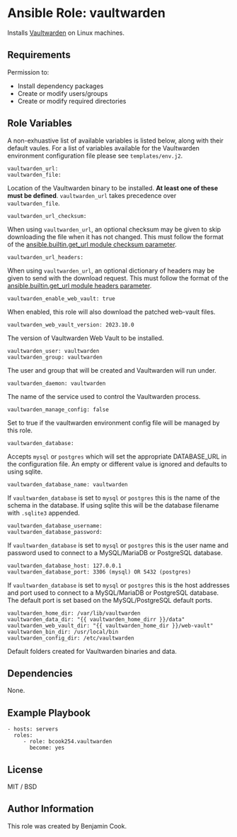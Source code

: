 Ansible Role: vaultwarden
=========

Installs [Vaultwarden](https://github.com/dani-garcia/vaultwarden) on Linux machines.

Requirements
------------

Permission to:
  - Install dependency packages
  - Create or modify users/groups
  - Create or modify required directories

Role Variables
--------------
A non-exhuastive list of available variables is listed below, along with their default vaules. For a list of variables available for the Vaultwarden environment configuration file please see `templates/env.j2`.

    vaultwarden_url:
    vaultwarden_file:

Location of the Vaultwarden binary to be installed. __At least one of these must be defined__. `vaultwarden_url` takes precedence over `vaultwarden_file`.

    vaultwarden_url_checksum:

When using `vaultwarden_url`, an optional checksum may be given to skip downloading the file when it has not changed. This must follow the format of the [ansible.builtin.get_url module checksum parameter](https://docs.ansible.com/ansible/latest/collections/ansible/builtin/get_url_module.html#parameter-checksum).

    vaultwarden_url_headers:

When using `vaultwarden_url`, an optional dictionary of headers may be given to send with the download request. This must follow the format of the [ansible.builtin.get_url module headers parameter](https://docs.ansible.com/ansible/latest/collections/ansible/builtin/get_url_module.html#parameter-headers).

    vaultwarden_enable_web_vault: true

When enabled, this role will also download the patched web-vault files.

    vaultwarden_web_vault_version: 2023.10.0

The version of Vaultwarden Web Vault to be installed.

    vaultwarden_user: vaultwarden
    vaultwarden_group: vaultwarden

The user and group that will be created and Vaultwarden will run under.

    vaultwarden_daemon: vaultwarden

The name of the service used to control the Vaultwarden process.

    vaultwarden_manage_config: false

Set to true if the vaultwarden environment config file will be managed by this role.

    vaultwarden_database:

Accepts `mysql` or `postgres` which will set the appropriate DATABASE_URL in the configuration file. An empty or different value is ignored and defaults to using sqlite.

    vaultwarden_database_name: vaultwarden

If `vaultwarden_database` is set to `mysql` or `postgres` this is the name of the schema in the database. If using sqlite this will be the database filename with `.sqlite3` appended.

    vaultwarden_database_username:
    vaultwarden_database_password:

If `vaultwarden_database` is set to `mysql` or `postgres` this is the user name and password used to connect to a MySQL/MariaDB or PostgreSQL database.

    vaultwarden_database_host: 127.0.0.1
    vaultwarden_database_port: 3306 (mysql) OR 5432 (postgres)

If `vaultwarden_database` is set to `mysql` or `postgres` this is the host addresses and port used to connect to a MySQL/MariaDB or PostgreSQL database. The default port is set based on the MySQL/PostgreSQL default ports.

    vaultwarden_home_dir: /var/lib/vaultwarden
    vaultwarden_data_dir: "{{ vaultwarden_home_dirr }}/data"
    vaultwarden_web_vault_dir: "{{ vaultwarden_home_dir }}/web-vault"
    vaultwarden_bin_dir: /usr/local/bin
    vaultwarden_config_dir: /etc/vaultwarden

Default folders created for Vaultwarden binaries and data.

Dependencies
------------

None.

Example Playbook
----------------

    - hosts: servers
      roles:
         - role: bcook254.vaultwarden
           become: yes

License
-------

MIT / BSD

Author Information
------------------

This role was created by Benjamin Cook.
